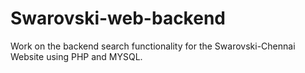 # Swarovski-web-backend

Work on the backend search functionality for the Swarovski-Chennai Website using PHP and MYSQL.
